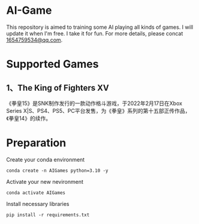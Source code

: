 # AI-Game
This repository is aimed to training some AI playing all kinds of games. I will update it when I'm free. I take it for fun. For more details, please concat 1654759534@qq.com.

# Supported Games
## 1、The King of Fighters XV
《拳皇15》是SNK制作发行的一款动作格斗游戏，于2022年2月17日在Xbox Series X|S、PS4、PS5、PC平台发售，为《拳皇》系列的第十五部正传作品，《拳皇14》的续作。


# Preparation

Create your conda environment
```
conda create -n AIGames python=3.10 -y
```
Activate your new nevironment
```
conda activate AIGames
```
Install necessary libraries 
```
pip install -r requirements.txt
```
